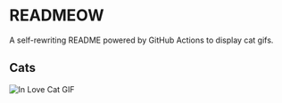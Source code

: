 # READMEOW

A self-rewriting README powered by GitHub Actions to display cat gifs.

## Cats

![In Love Cat GIF](https://media1.giphy.com/media/v1.Y2lkPTlhY2QwMmRhb25vZjVsbWxreW5hbWdkbWw0aXMzMnMxMWExNXMyc3FlN2JxcHF1eSZlcD12MV9naWZzX3NlYXJjaCZjdD1n/MDJ9IbxxvDUQM/200.gif)
